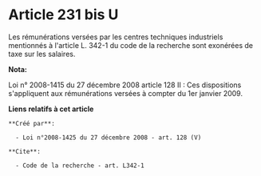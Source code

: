# Article 231 bis U

Les rémunérations versées par les centres techniques industriels mentionnés à l'article L. 342-1 du code de la recherche sont
exonérées de taxe sur les salaires.

**Nota:**

Loi n° 2008-1415 du 27 décembre 2008 article 128 II : Ces dispositions s'appliquent aux rémunérations versées à compter du
1er janvier 2009.

**Liens relatifs à cet article**

	**Créé par**:

	  - Loi n°2008-1425 du 27 décembre 2008 - art. 128 (V)

	**Cite**:

	  - Code de la recherche - art. L342-1

